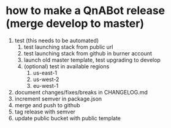 # how to make a QnABot release (merge develop to master)

1) test (this needs to be automated)
    1) test launching stack from public url
    2) test launching stack from github in burner account
    3) launch old master template, test upgrading to develop
    4) (optional) test in available regions 
        1) us-east-1
        2) us-west-2
        3) eu-west-1
2) document changes/fixes/breaks in CHANGELOG.md
3) increment semver in package.json
4) merge and push to github
5) tag release with semver
6) update public bucket with public template
